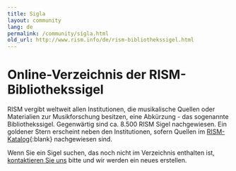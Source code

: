 ```yaml
---
title: Sigla
layout: community
lang: de
permalink: /community/sigla.html
old_url: http://www.rism.info/de/rism-bibliothekssigel.html
---
```


# Online-Verzeichnis der RISM-Bibliothekssigel

RISM vergibt weltweit allen Institutionen, die musikalische Quellen oder Materialien zur Musikforschung besitzen, eine Abkürzung - das sogenannte Bibliothekssigel.  Gegenwärtig sind ca. 8.500 RISM Sigel nachgewiesen. Ein goldener Stern erscheint neben den Institutionen, sofern Quellen im [RISM-Katalog](https://opac.rism.info/de/hauptmenu/kachelmenu){:blank} nachgewiesen sind.

Wenn Sie ein Sigel suchen, das noch nicht im Verzeichnis enthalten ist, [kontaktieren Sie uns](mailto:contact@rism.info) bitte und wir werden ein neues erstellen.

<script type="text/javascript" src=" /javascript/sigla.js"></script>
<div id="siglaCatalog" sruhost="https://muscat.rism.info" limit="20"> </div>
